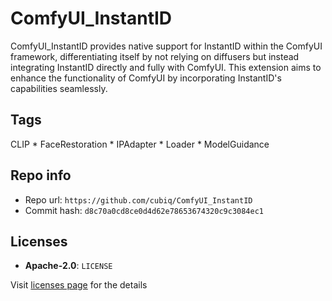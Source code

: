 # ComfyUI_InstantID
ComfyUI_InstantID provides native support for InstantID within the ComfyUI framework, differentiating itself by not relying on diffusers but instead integrating InstantID directly and fully with ComfyUI. This extension aims to enhance the functionality of ComfyUI by incorporating InstantID's capabilities seamlessly.

## Tags
CLIP * FaceRestoration * IPAdapter * Loader * ModelGuidance

## Repo info
- Repo url: `https://github.com/cubiq/ComfyUI_InstantID`
- Commit hash: `d8c70a0cd8ce0d4d62e78653674320c9c3084ec1`

## Licenses
- **Apache-2.0**: `LICENSE`

Visit [licenses page](licenses.md) for the details
